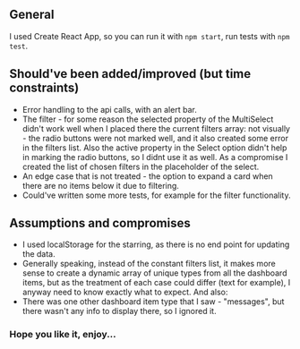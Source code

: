 ## General

I used Create React App, so you can run it with `npm start`, run tests with `npm test`.

## Should've been added/improved (but time constraints)

- Error handling to the api calls, with an alert bar.
- The filter - for some reason the selected property of the MultiSelect didn't work well when I placed there the current filters array: not visually - the radio buttons were not marked well, and it also created some error in the filters list. Also the active property in the Select option didn't help in marking the radio buttons, so I didnt use it as well. As a compromise I created the list of chosen filters in the placeholder of the select.
- An edge case that is not treated - the option to expand a card when there are no items below it due to filtering.
- Could've written some more tests, for example for the filter functionality.

  
## Assumptions and compromises

- I used localStorage for the starring, as there is no end point for updating the data.
- Generally speaking, instead of the constant filters list, it makes more sense to create a dynamic array of unique types from all the dashboard items, but as the treatment of each case could differ (text for example), I anyway need to know exactly what to expect. And also:
- There was one other dashboard item type that I saw - "messages", but there wasn't any info to display there, so I ignored it.

  
  

### Hope you like it, enjoy...